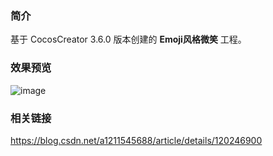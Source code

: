 ### 简介
基于 CocosCreator 3.6.0 版本创建的 **Emoji风格微笑** 工程。

### 效果预览
![image](../../../image/202207/2022072302.png)

### 相关链接
https://blog.csdn.net/a1211545688/article/details/120246900